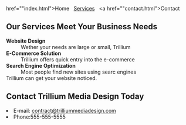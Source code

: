  href=""index.html">Home</a> &nbsp;
    <a href="services.html">Services</a> &nbsp;
    <a href=""contact.html">Contact</a>
    </b>
    </nav>
    <h2>Our Services Meet Your Business Needs</h2>
    <dl>
        <dt><strong>Website Design</strong></dt>
    <dd>Wether your needs are large or small, Trillium
        <dt><strong>E-Commerce Solution</strong></dt>
        <dd>Trillium offers quick entry into the e-commerce</dd>
        <dt><strong>Search Engine Optimization</strong></dt>
        <dd>Most people find new sites using searc engines</dd>
        Trillium can get your website noticed.</dd> </dl>
        <h2> Contact Trillium Media Design Today</h2>
        </ul>
        <li>E-mail: contract@trilliummediadesign.com</li>
        <li>Phone:555-555-5555</li>
    </ul>
